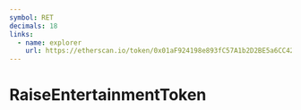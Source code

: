 ```yaml
---
symbol: RET
decimals: 18
links:
  - name: explorer
    url: https://etherscan.io/token/0x01aF924198e893fC57A1b2D2BE5a6CC420B8764A
---
```


# RaiseEntertainmentToken
